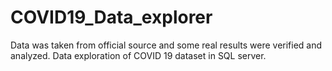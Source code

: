 # COVID19_Data_explorer
Data was taken from official source and some real results were verified and analyzed. Data exploration of COVID 19 dataset in SQL server.

